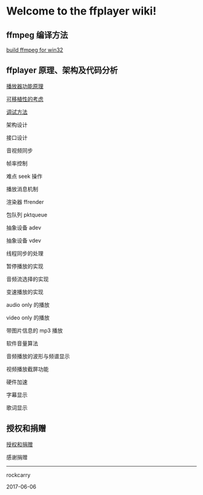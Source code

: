 # Welcome to the ffplayer wiki!


## ffmpeg 编译方法

[build ffmpeg for win32](https://github.com/rockcarry/ffplayer/wiki/build-ffmpeg-for-win32)



## ffplayer 原理、架构及代码分析

[播放器功能原理](https://github.com/rockcarry/ffplayer/wiki/%E6%92%AD%E6%94%BE%E5%99%A8%E5%8A%9F%E8%83%BD%E5%92%8C%E5%8E%9F%E7%90%86)

[可移植性的考虑](https://github.com/rockcarry/ffplayer/wiki/%E5%8F%AF%E7%A7%BB%E6%A4%8D%E6%80%A7%E7%9A%84%E8%80%83%E8%99%91)

[调试方法](https://github.com/rockcarry/ffplayer/wiki/%E8%B0%83%E8%AF%95%E6%96%B9%E6%B3%95)

架构设计

接口设计

音视频同步

帧率控制

难点 seek 操作

播放消息机制

渲染器 ffrender

包队列 pktqueue

抽象设备 adev

抽象设备 vdev

线程同步的处理

暂停播放的实现

音频流选择的实现

变速播放的实现

audio only 的播放

video only 的播放

带图片信息的 mp3 播放

软件音量算法

音频播放的波形与频谱显示

视频播放截屏功能

硬件加速

字幕显示

歌词显示


## 授权和捐赠
[授权和捐赠](https://github.com/rockcarry/ffplayer/wiki/%E6%8E%88%E6%9D%83%E5%92%8C%E6%8D%90%E8%B5%A0)

感谢捐赠

----------
rockcarry

2017-06-06